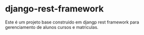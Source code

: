 # django-rest-framework
Este é um projeto base construido em djangp rest framework para gerenciamento de alunos cursos e matriculas.
